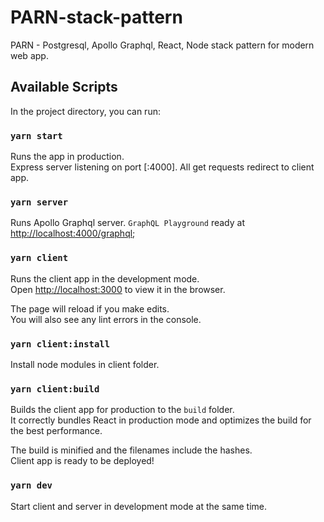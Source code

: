 # PARN-stack-pattern
PARN - Postgresql, Apollo Graphql, React, Node stack pattern for modern web app.

## Available Scripts

In the project directory, you can run:

### `yarn start`

Runs the app in production. </br>
Express server listening on port [:4000]. All get requests redirect to client app.

### `yarn server`

Runs Apollo Graphql server.
`GraphQL Playground` ready at [http://localhost:4000/graphql](http://localhost:4000/graphql);

### `yarn client`

Runs the client app in the development mode.<br />
Open [http://localhost:3000](http://localhost:3000) to view it in the browser.

The page will reload if you make edits.<br />
You will also see any lint errors in the console.

### `yarn client:install`

Install node modules in client folder.

### `yarn client:build`

Builds the client app for production to the `build` folder.<br />
It correctly bundles React in production mode and optimizes the build for the best performance.

The build is minified and the filenames include the hashes.<br />
Client app is ready to be deployed!

### `yarn dev`

Start client and server in development mode at the same time.
